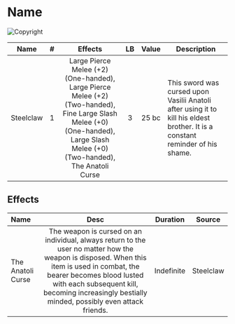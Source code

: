 # Name

![Copyright]()

|   Name   | # |                                 Effects                                 | LB | Value | Description                                                                                                                   |
| :-------: | :-: | :----------------------------------------------------------------------: | :-: | :---: | ----------------------------------------------------------------------------------------------------------------------------- |
| Steelclaw | 1 | Large Pierce Melee (+2) (One-handed), Large Pierce Melee (+2) (Two-handed), Fine Large Slash Melee (+0) (One-handed), Large Slash Melee (+0) (Two-handed), The Anatoli Curse | 3 | 25 bc | This sword was cursed upon Vasilii Anatoli after using it to kill his eldest brother. It is a constant reminder of his shame. |

## Effects

| Name              |                                                                                                                                   Desc                                                                                                                                   |  Duration  |  Source  |
| :---------------- | :-----------------------------------------------------------------------------------------------------------------------------------------------------------------------------------------------------------------------------------------------------------------------: | :--------: | :-------: |
| The Anatoli Curse | The weapon is cursed on an individual, always return to the user no matter how the weapon is disposed. When this item is used in combat, the bearer becomes blood lusted with each subsequent kill, becoming increasingly bestially minded, possibly even attack friends. | Indefinite | Steelclaw |

